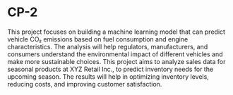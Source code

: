 # CP-2
This project focuses on building a machine learning model that can predict vehicle CO₂ emissions based on fuel consumption and engine characteristics. The analysis will help regulators, manufacturers, and consumers understand the environmental impact of different vehicles and make more sustainable choices.
This project aims to analyze sales data for seasonal products at XYZ Retail Inc., to predict inventory needs for the upcoming season. The results will help in optimizing inventory levels, reducing costs, and improving customer satisfaction.
